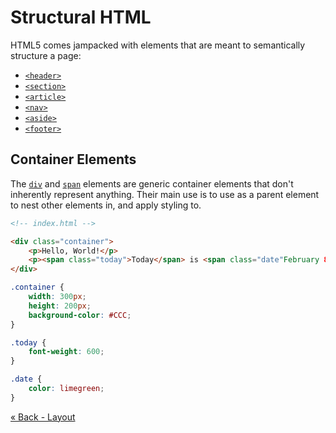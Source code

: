 # Structural HTML
HTML5 comes jampacked with elements that are meant to semantically structure a page:
- [`<header>`](https://developer.mozilla.org/en-US/docs/Web/HTML/Element/header)
- [`<section>`](https://developer.mozilla.org/en-US/docs/Web/HTML/Element/section)
- [`<article>`](https://developer.mozilla.org/en-US/docs/Web/HTML/Element/article)
- [`<nav>`](https://developer.mozilla.org/en-US/docs/Web/HTML/Element/nav)
- [`<aside>`](https://developer.mozilla.org/en-US/docs/Web/HTML/Element/aside)
- [`<footer>`](https://developer.mozilla.org/en-US/docs/Web/HTML/Element/footer)

## Container Elements
The [`div`](https://developer.mozilla.org/en-US/docs/Web/HTML/Element/div) and [`span`](https://developer.mozilla.org/en-US/docs/Web/HTML/Element/span) elements are generic container elements that don't inherently represent anything.  Their main use is to use as a parent element to nest other elements in, and apply styling to.

```html
<!-- index.html -->

<div class="container">
	<p>Hello, World!</p>
	<p><span class="today">Today</span> is <span class="date"February 8, 2017</span></p>
</div>
```

```css
.container {
	width: 300px;
	height: 200px;
	background-color: #CCC;
}

.today {
	font-weight: 600;
}

.date {
	color: limegreen;
}
```

[« Back - Layout](5-Layout.md)